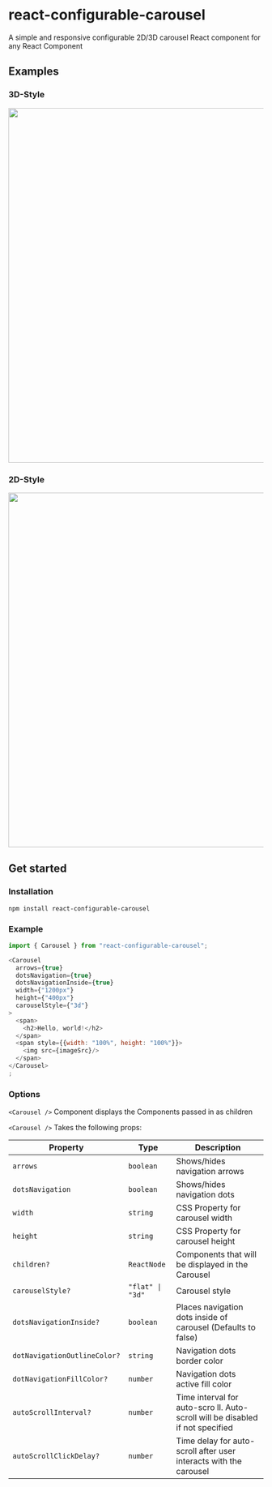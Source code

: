 # react-configurable-carousel

A simple and responsive configurable 2D/3D carousel React component for any React Component

## Examples

### 3D-Style

<img src="https://media3.giphy.com/media/x4l2PXDCIx6MYSsQPK/giphy.gif?cid=790b76115829a48c487fd14a36da3418fa5997ac1bd6541b&rid=giphy.gif&ct=g" width="700" />

### 2D-Style

<img src="https://media0.giphy.com/media/gAF6DM0L4vfXhDKA8h/giphy.gif?cid=790b761175be94dd450583df7eb6bdf7057d3caa5ac00d75&rid=giphy.gif&ct=g" width="700" />

## Get started

### Installation

```console
npm install react-configurable-carousel
```

### Example

```js
import { Carousel } from "react-configurable-carousel";

<Carousel
  arrows={true}
  dotsNavigation={true}
  dotsNavigationInside={true}
  width={"1200px"}
  height={"400px"}
  carouselStyle={"3d"}
>
  <span>
    <h2>Hello, world!</h2>
  </span>
  <span style={{width: "100%", height: "100%"}}>
    <img src={imageSrc}/>
  </span>
</Carousel>
;
```

### Options
`<Carousel />` Component displays the Components passed in as children

`<Carousel />` Takes the following props:

| Property                     | Type             | Description                                                                   |
| ---------------------------- | ---------------- | ----------------------------------------------------------------------------- |
| `arrows`                     | `boolean`        | Shows/hides navigation arrows                                                 |
| `dotsNavigation`             | `boolean`        | Shows/hides navigation dots                                                   |
| `width`                      | `string`         | CSS Property for carousel width                                               |
| `height`                     | `string`         | CSS Property for carousel height                                              |
| `children?`                  | `ReactNode`      | Components that will be displayed in the Carousel                             |
| `carouselStyle?`             | `"flat" \| "3d"` | Carousel style                                                                |
| `dotsNavigationInside?`      | `boolean`        | Places navigation dots inside of carousel (Defaults to false)                 |
| `dotNavigationOutlineColor?` | `string`         | Navigation dots border color                                                  |
| `dotNavigationFillColor?`    | `number`         | Navigation dots active fill color                                             |
| `autoScrollInterval?`        | `number`         | Time interval for auto-scro ll. Auto-scroll will be disabled if not specified |
| `autoScrollClickDelay?`      | `number`         | Time delay for auto-scroll after user interacts with the carousel             |
